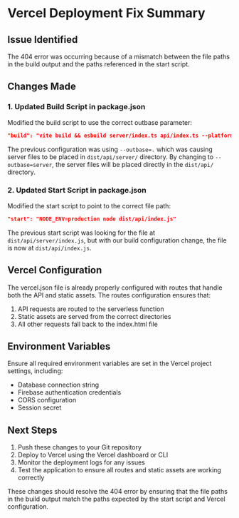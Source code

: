 # Vercel Deployment Fix Summary

## Issue Identified
The 404 error was occurring because of a mismatch between the file paths in the build output and the paths referenced in the start script. 

## Changes Made

### 1. Updated Build Script in package.json
Modified the build script to use the correct outbase parameter:

```json
"build": "vite build && esbuild server/index.ts api/index.ts --platform=node --packages=external --bundle --format=esm --outdir=dist/api --outbase=server"
```

The previous configuration was using `--outbase=.` which was causing server files to be placed in `dist/api/server/` directory. By changing to `--outbase=server`, the server files will be placed directly in the `dist/api/` directory.

### 2. Updated Start Script in package.json
Modified the start script to point to the correct file path:

```json
"start": "NODE_ENV=production node dist/api/index.js"
```

The previous start script was looking for the file at `dist/api/server/index.js`, but with our build configuration change, the file is now at `dist/api/index.js`.

## Vercel Configuration
The vercel.json file is already properly configured with routes that handle both the API and static assets. The routes configuration ensures that:

1. API requests are routed to the serverless function
2. Static assets are served from the correct directories
3. All other requests fall back to the index.html file

## Environment Variables
Ensure all required environment variables are set in the Vercel project settings, including:

- Database connection string
- Firebase authentication credentials
- CORS configuration
- Session secret

## Next Steps

1. Push these changes to your Git repository
2. Deploy to Vercel using the Vercel dashboard or CLI
3. Monitor the deployment logs for any issues
4. Test the application to ensure all routes and static assets are working correctly

These changes should resolve the 404 error by ensuring that the file paths in the build output match the paths expected by the start script and Vercel configuration.